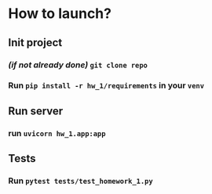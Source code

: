 # How to launch?

## Init project

### *(if not already done)* `git clone repo`
### Run `pip install -r hw_1/requirements` in your `venv`

## Run server

### run `uvicorn hw_1.app:app`

## Tests

### Run `pytest tests/test_homework_1.py`